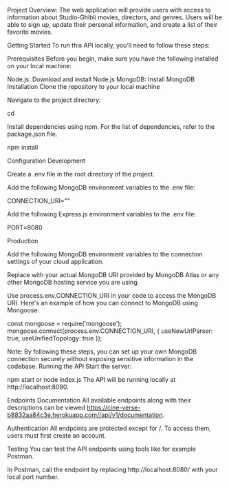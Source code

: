 Project Overview:
The web application will provide users with access to information about Studio-Ghibli
movies, directors, and genres. Users will be able to sign up, update their
personal information, and create a list of their favorite movies.

Getting Started
To run this API locally, you'll need to follow these steps:

Prerequisites
Before you begin, make sure you have the following installed on your local machine:

Node.js: Download and install Node.js
MongoDB: Install MongoDB
Installation
Clone the repository to your local machine 

Navigate to the project directory:

cd

Install dependencies using npm. For the list of dependencies, refer to the package.json file.

npm install

Configuration
Development

Create a .env file in the root directory of the project.

Add the following MongoDB environment variables to the .env file:

CONNECTION_URI=""

Add the following Express.js environment variables to the .env file:

PORT=8080

Production

Add the following MongoDB environment variables to the connection settings of your cloud application.

Replace <your-mongodb-uri> with your actual MongoDB URI provided by MongoDB Atlas or any other MongoDB hosting service you are using.

Use process.env.CONNECTION_URI in your code to access the MongoDB URI. Here's an example of how you can connect to MongoDB using Mongoose:

const mongoose = require('mongoose'); mongoose.connect(process.env.CONNECTION_URI, { useNewUrlParser: true, useUnifiedTopology: true });

Note: By following these steps, you can set up your own MongoDB connection securely without exposing sensitive information in the codebase.
Running the API
Start the server:

npm start or node index.js
The API will be running locally at http://localhost:8080.

Endpoints Documentation
All available endpoints along with their descriptions can be viewed https://cine-verse-b8832aa84c3e.herokuapp.com//api/v1/documentation.

Authentication
All endpoints are protected except for /. To access them, users must first create an account.

Testing
You can test the API endpoints using tools like for example Postman.

In Postman, call the endpoint by replacing http://localhost:8080/ with your local port number.










